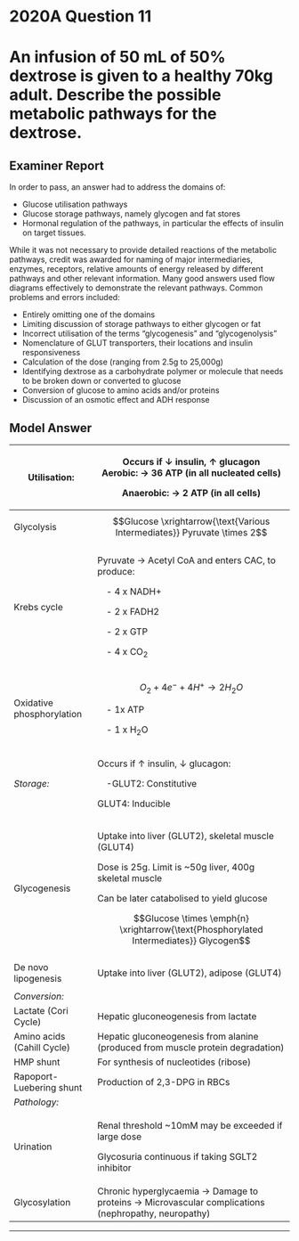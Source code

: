 <div class = "saq"> 

# 2020A Question 11
# An infusion of 50 mL of 50% dextrose is given to a healthy 70kg adult. Describe the possible metabolic pathways for the dextrose.

## Examiner Report
In order to pass, an answer had to address the domains of:
* Glucose utilisation pathways
* Glucose storage pathways, namely glycogen and fat stores
* Hormonal regulation of the pathways, in particular the effects of insulin on target tissues.


While it was not necessary to provide detailed reactions of the metabolic pathways, credit was awarded for naming of major intermediaries, enzymes, receptors, relative amounts of energy released by different pathways and other relevant information. Many good answers used flow diagrams effectively to demonstrate the relevant pathways.
Common problems and errors included:
* Entirely omitting one of the domains
* Limiting discussion of storage pathways to either glycogen or fat
* Incorrect utilisation of the terms “glycogenesis” and “glycogenolysis”
* Nomenclature of GLUT transporters, their locations and insulin responsiveness
* Calculation of the dose (ranging from 2.5g to 25,000g)
* Identifying dextrose as a carbohydrate polymer or molecule that needs to be broken down or converted to glucose
* Conversion of glucose to amino acids and/or proteins
* Discussion of an osmotic effect and ADH response

## Model Answer


|Utilisation:|<p>Occurs if ↓ insulin, ↑ glucagon<br>Aerobic: → 36 ATP (in all nucleated cells)</p><p>Anaerobic: → 2 ATP (in all cells)</p>|
| -- | -- |
|Glycolysis|$$Glucose \xrightarrow{\text{Various Intermediates}} Pyruvate \times 2$$|
|Krebs cycle|<p>Pyruvate → Acetyl CoA and enters CAC, to produce: </p><p>&emsp;- 4 x NADH+</p><p>&emsp;- 2 x FADH2</p><p>&emsp;- 2 x GTP</p><p>&emsp;- 4 x CO<sub>2</sub></p><p></p>|
|Oxidative phosphorylation|<p>$$O_2 + 4e^- + 4H^+ \rightarrow 2H_2O$$</p><p></p><p>&emsp;- 1x ATP</p><p>&emsp;- 1 x H<sub>2</sub>O</p>|
|*Storage:*|<p>Occurs if ↑ insulin, ↓ glucagon:</p><p>&emsp;-GLUT2: Constitutive</p><p>GLUT4: Inducible</p>|
|Glycogenesis|<p>Uptake into liver (GLUT2), skeletal muscle (GLUT4)</p><p>Dose is 25g. Limit is ~50g liver, 400g skeletal muscle</p><p>Can be later catabolised to yield glucose</p><p>$$Glucose \times \emph{n} \xrightarrow{\text{Phosphorylated Intermediates}} Glycogen$$</p>|
|De novo lipogenesis|<p>Uptake into liver (GLUT2), adipose (GLUT4)</p>|
|*Conversion:*||
|Lactate (Cori Cycle)|Hepatic gluconeogenesis from lactate|
|Amino acids<br>(Cahill Cycle)|Hepatic gluconeogenesis from alanine (produced from muscle protein degradation)|
|HMP shunt|For synthesis of nucleotides (ribose)|
|Rapoport-Luebering shunt|Production of 2,3-DPG in RBCs|
|*Pathology:*||
|Urination|<p>Renal threshold ~10mM may be exceeded if large dose</p><p>Glycosuria continuous if taking SGLT2 inhibitor</p>|
|Glycosylation|Chronic hyperglycaemia → Damage to proteins → Microvascular complications (nephropathy, neuropathy)|




--- 

</div>